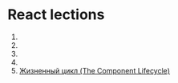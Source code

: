 # React lections

1.
2.
3.
4.
5. [Жизненный цикл (The Component Lifecycle)](./the-component-lifecycle)
